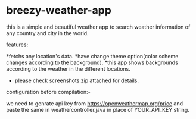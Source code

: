 # breezy-weather-app

this is a simple and beautiful weather app to search weather information of any country and city in the world.

features:

*fetchs any location's data.
*have change theme option(color scheme changes according to the background).
*this app shows backgrounds according to the weather in the different locations.

- please check screenshots.zip attached for details.

configuration before compilation:-

we need to genrate api key from https://openweathermap.org/price and paste the same in weathercontroller.java in place of YOUR_API_KEY string.

